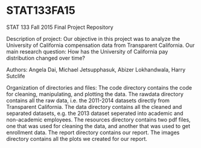 # STAT133FA15
STAT 133 Fall 2015 Final Project Repository

Description of project:
Our objective in this project was to analyze the University of California compensation data from Transparent California. Our main research question: How has the University of California pay distribution changed over time?

Authors: 
Angela Dai, Michael Jetsupphasuk, Abizer Lokhandwala, Harry Sutclife

Organization of directories and files:
The code directory contains the code for cleaning, manipulating, and plotting the data. The rawdata directory contains all the raw data, i.e. the 2011-2014 datasets directly from Transparent California.
The data directory contains all the cleaned and separated datasets, e.g. the 2013 dataset seperated into academic and non-academic employees.
The resources directory contains two pdf files, one that was used for cleaning the data, and another that was used to get enrollment data.
The report directory contains our report.
The images directory contains all the plots we created for our report.
